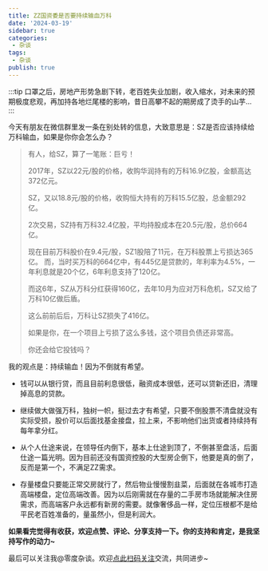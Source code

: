 ```yaml
---
title: ZZ国资委是否要持续输血万科
date: '2024-03-19'
sidebar: true
categories:
 - 杂谈
tags:
 - 杂谈
publish: true
---
```

:::tip
口罩之后，房地产形势急剧下转，老百姓失业加剧，收入缩水，对未来的预期极度悲观，再加持各地烂尾楼的影响，昔日高攀不起的期房成了烫手的山芋...
:::

<!-- more -->

今天有朋友在微信群里发一条在别处转的信息，大致意思是：SZ是否应该持续给万科输血，如果是你你会怎么办？

>有人，给SZ，算了一笔账：巨亏！
>
>2017年，SZ以22元/股的价格，收购华润持有的万科16.9亿股，金额高达372亿元。
>
>SZ，又以18.8元/股的价格，收购恒大持有的万科15.5亿股，总金额292亿。
>
>2次交易，SZ持有万科32.4亿股，平均持股成本在20.5元/股，总价664亿。
>
>现在目前万科股价在9.4元/股，SZ1股陪了11元，在万科股票上亏损达365亿。
>而，当时买万科的664亿中，有445亿是贷款的，年利率为4.5%，一年利息就是20个亿，6年利息支持了120亿。
>
>而这6年，SZ从万科分红获得160亿，去年10月为应对万科危机，SZ又给了万科10亿做后盾。
>
>这么前前后后，万科让SZ损失了416亿。
>
>如果是你，在一个项目上亏损了这么多钱，这个项目负债还非常高。
>
>你还会给它投钱吗？

我的观点是：持续输血！因为不倒就有希望。

- 钱可以从银行贷，而且目前利息很低，融资成本很低，还可以贷新还旧，清理掉高息的贷款。

- 继续做大做强万科，独树一帜，挺过去才有希望，只要不倒股票不清盘就没有实际受损，股价可以后面找基金接盘，拉上来，不影响他们出货或者持续持有每年拿分红。

- 从个人仕途来说，在领导任内倒下，基本上仕途到顶了，不倒甚至盘活，后面仕途一篇光明。因为目前还没有国资控股的大型房企倒下，他要是真的倒了，反而是第一个，不满足ZZ需求。

- 存量楼盘只要能正常交房就行了，然后物业慢慢割韭菜，后面就在各城市打造高端楼盘，定位高端改善。因为以后刚需就在存量的二手房市场就能解决住房需求，而高端客户永远都有新房的需要。就像奢侈品一样，定位压根都不是给平民老百姓准备的，量虽然小，但是利润大。


**如果看完觉得有收获，欢迎点赞、评论、分享支持一下。你的支持和肯定，是我坚持写作的动力~**

最后可以关注我@零度杂谈。欢迎[点此扫码关注](https://holazero.cn/wx_code.jpg)交流，共同进步~